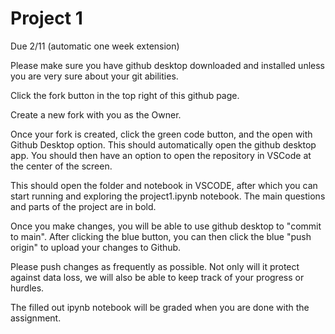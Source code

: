 # Project 1
Due 2/11 (automatic one week extension)

Please make sure you have github desktop downloaded and installed unless you are very sure about your git abilities. 

Click the fork button in the top right of this github page. 

Create a new fork with you as the Owner. 

Once your fork is created, click the green code button, and the open with Github Desktop option. This should automatically open the github desktop app. You should then have an option to open the repository in VSCode at the center of the screen. 

This should open the folder and notebook in VSCODE, after which you can start running and exploring the project1.ipynb notebook. The main questions and parts of the project are in bold. 

Once you make changes, you will be able to use github desktop to "commit to main". After clicking the blue button, you can then click the blue "push origin" to upload your changes to Github. 

Please push changes as frequently as possible. Not only will it protect against data loss, we will also be able to keep track of your progress or hurdles. 

The filled out ipynb notebook will be graded when you are done with the assignment. 

